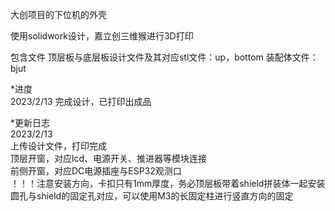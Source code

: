 大创项目的下位机的外壳  

使用solidwork设计，嘉立创三维猴进行3D打印

包含文件  顶层板与底层板设计文件及其对应stl文件：up，bottom  装配体文件：bjut

*进度  
2023/2/13  完成设计，已打印出成品  

*更新日志  
2023/2/13  
上传设计文件，打印完成  
顶层开窗，对应lcd、电源开关、推进器等模块连接  
前侧开窗，对应DC电源插座与ESP32观测口  
！！！注意安装方向，卡扣只有1mm厚度，务必顶层板带着shield拼装体一起安装  
圆孔与shield的固定孔对应，可以使用M3的长固定柱进行竖直方向的固定
